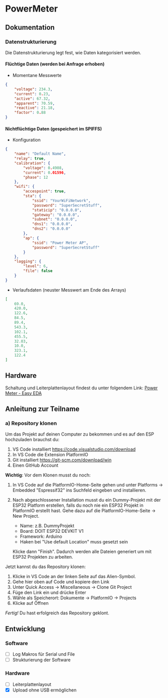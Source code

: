 # PowerMeter

## Dokumentation
### Datenstrukturierung
Die Datenstrukturierung legt fest, wie Daten kategorisiert werden.

#### Flüchtige Daten (werden bei Anfrage erhoben)
- Momentane Messwerte
```json
{
    "voltage": 234.3,
    "current": 0.23,
    "active": 67.32,
    "apparent": 70.59,
    "reactive": 21.18,
    "factor": 0.88
}
```
#### Nichtflüchtige Daten (gespeichert im SPIFFS)
- Konfiguration
```json
{
    "name": "Default Name",
    "relay": true,
    "calibration": {
        "voltage": 0.4908,
        "current": 0.01596,
        "phase": 12
    },
    "wifi": {
        "accespoint": true,
        "sta": {
            "ssid": "YourWiFiNetwork",
            "password": "SuperSecretStuff",
            "staticip": "0.0.0.0",
            "gateway": "0.0.0.0",
            "subnet": "0.0.0.0",
            "dns1": "0.0.0.0",
            "dns2": "0.0.0.0"
        },
        "ap": {
            "ssid": "Power Meter AP",
            "password": "SuperSecretStuff"
        }
    },
    "logging": {
        "level": 6,
        "file": false
    }
}
```
- Verlaufsdaten (neuster Messwert am Ende des Arrays)
```json
[
    69.0,
    420.0,
    122.6,
    84.5,
    89.4,
    543.3,
    102.1,
    455.5,
    32.03,
    10.0,
    323.1,
    122.4
]
```
## Hardware
Schaltung und Leiterplattenlayout findest du unter folgendem Link:
[Power Meter - Easy EDA](https://u.easyeda.com/join?type=project&key=1f3c904dbd0d79bb1bfd9a29f802ef85&inviter=85809e691e9d409fb29755267ff12244)


## Anleitung zur Teilname

### a) Repository klonen
Um das Projekt auf deinen Computer zu bekommen und es auf den ESP hochzuladen brauchst du:
1. VS Code installiert https://code.visualstudio.com/download
2. In VS Code die Extension PlatformIO
2. Git installiert https://git-scm.com/download/win
3. Einen GitHub Account

**Wichtig**: Vor dem Klonen musst du noch:
1. In VS Code auf die PlatformIO-Home-Seite gehen und unter Platforms -> Embedded "Espressif32" ins Suchfeld eingeben und installieren.
2. Nach abgeschlossener Installation musst du ein Dummy-Projekt mit der ESP32 Platform erstellen, falls du noch nie ein ESP32 Projekt in PlatformIO erstellt hast. Gehe dazu auf die PlatformIO-Home-Seite -> New Project. 
    - Name: z.B. DummyProjekt
    - Board: DOIT ESP32 DEVKIT V1
    - Framework: Arduino
    - Haken bei "Use default Location" muss gesetzt sein
    
    Klicke dann "Finish". Dadurch werden alle Dateien generiert um mit ESP32 Projekten zu arbeiten.


Jetzt kannst du das Repository klonen:
1. Klicke in VS Code an der linken Seite auf das Alien-Symbol.
2. Gehe hier oben auf Code und kopiere den Link
3. Unter Quick Access -> Miscellaneous -> Clone Git Project
4. Füge den Link ein und drücke Enter
5. Wähle als Speicherort: Dokumente -> PlatformIO -> Projects
6. Klicke auf Öffnen

_Fertig!_ Du hast erfolgreich das Repository geklont.

## Entwicklung
### Software
- [ ] Log Makros für Serial und File
- [ ] Strukturierung der Software

### Hardware
- [ ] Leiterplattenlayout
- [x] Upload ohne USB ermöglichen
